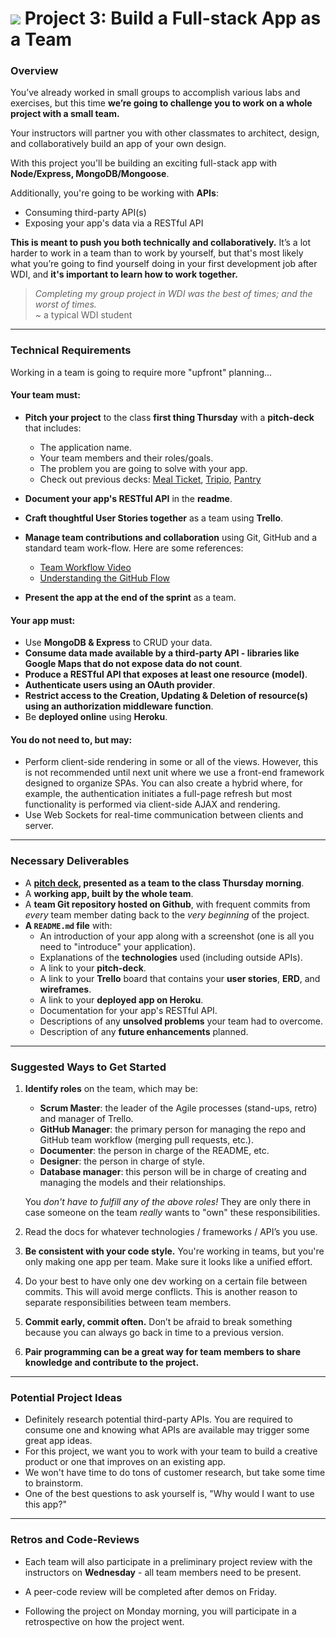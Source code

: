 # ![][ga-logo] Project 3: Build a Full-stack App as a Team

### Overview

You’ve already worked in small groups to accomplish various labs and
exercises, but this time **we’re going to challenge you to work on a
whole project with a small team.**

Your instructors will partner you with other classmates to architect, design, and collaboratively build an app of your own design.

With this project you'll be building an exciting full-stack app with
**Node/Express, MongoDB/Mongoose**.

Additionally, you're going to be working with **APIs**:

- Consuming third-party API(s)
- Exposing your app's data via a RESTful API

**This is meant to push you both technically and collaboratively.**
It’s a lot harder to work in a team than to work by yourself, but that's
most likely what you’re going to find yourself doing in your first
development job after WDI, and **it's important to learn how to work
together.**

>_Completing my group project in WDI was the best of times; and the worst of times._<br>~ a typical WDI student

---

### Technical Requirements

Working in a team is going to require more "upfront" planning...

#### Your team must:

- **Pitch your project** to the class **first thing Thursday** with a **pitch-deck** that includes:
  - The application name.
  - Your team members and their roles/goals.
  - The problem you are going to solve with your app.
  - Check out previous decks: [Meal Ticket](https://docs.google.com/presentation/d/1CsBuC-a_AZ1yXJEE-EbptPIdgj1MktiNALyQyhaFfrM/edit#slide=id.p), [Tripio](https://docs.google.com/presentation/d/1gvOypLc4VjKqJzdAW68iwh28uGDSH4Sp1KnA5grDo2g/edit#slide=id.p), [Pantry](https://docs.google.com/presentation/d/1WvHoN5MNaRembgcoog5p0GtivVCOZSzvfPyeevzy08g/edit)

- **Document your app's RESTful API** in the **readme**.
- **Craft thoughtful User Stories together** as a team using **Trello**.
- **Manage team contributions and collaboration** using Git, GitHub and a standard team work-flow.  Here are some references:
	- [Team Workflow Video](https://www.youtube.com/watch?v=oFYyTZwMyAg)
	- [Understanding the GitHub Flow](https://guides.github.com/introduction/flow/)
- **Present the app at the end of the sprint** as a team.

#### Your app must:

- Use **MongoDB & Express** to CRUD your data.
- **Consume data made available by a third-party API - libraries like Google Maps that do not expose data do not count**.
- **Produce a RESTful API that exposes at least one resource (model)**.
- **Authenticate users using an OAuth provider**.
- **Restrict access to the Creation, Updating & Deletion of resource(s)
  using an authorization middleware function**.
- Be **deployed online** using **Heroku**.

#### You do not need to, but may:

- Perform client-side rendering in some or all of the views. However, this is not recommended until next unit where we use a front-end framework designed to organize SPAs. You can also create a hybrid where, for example, the authentication initiates a full-page refresh but most functionality is performed via client-side AJAX and rendering.
- Use Web Sockets for real-time communication between clients and server.

---

### Necessary Deliverables

- A **[pitch deck][pitch-deck], presented as a team to the class Thursday morning**.
- A **working app, built by the whole team**.
- A **team Git repository hosted on Github**, with frequent commits from
  *every* team member dating back to the *very beginning* of the project.
- **A `README.md` file** with:
	- An introduction of your app along with a screenshot (one is all you need to "introduce" your application).
    - Explanations of the **technologies** used (including outside APIs).
    - A link to your **pitch-deck**.
    - A link to your **Trello** board that contains your **user stories**, **ERD**, and **wireframes**.
    - A link to your **deployed app on Heroku**.
    - Documentation for your app's RESTful API.
    - Descriptions of any **unsolved problems** your team had to overcome.
    - Description of any **future enhancements** planned.

---

### Suggested Ways to Get Started

1.  **Identify roles** on the team, which may be:

    - **Scrum Master**: the leader of the Agile processes (stand-ups,
      retro) and manager of Trello.
    - **GitHub Manager**: the primary person for managing the repo and GitHub  team workflow (merging pull requests, etc.).
    - **Documenter**: the person in charge of the README, etc.
    - **Designer**: the person in charge of style.
    - **Database manager**: this person will be in charge of creating and
      managing the models and their relationships.

    You *don't have to fulfill any of the above roles!* They are only there
    in case someone on the team *really* wants to "own" these responsibilities.
2.  Read the docs for whatever technologies / frameworks / API’s you use.
3.  **Be consistent with your code style.** You're working in teams, but
    you're only making one app per team. Make sure it looks like a unified
    effort.
4. Do your best to have only one dev working on a certain file between commits.  This will avoid merge conflicts. This is another reason to separate responsibilities between team members.
5.  **Commit early, commit often.** Don’t be afraid to break something
    because you can always go back in time to a previous version.
6. **Pair programming can be a great way for team members to share knowledge and contribute to the project.**

---

### Potential Project Ideas

- Definitely research potential third-party APIs.  You are required to consume one and knowing what APIs are available may trigger some great app ideas.
- For this project, we want you to work with your team to build a creative product or one that improves on an existing app.
- We won't have time to do tons of customer research, but take some time to brainstorm.
- One of the best questions to ask yourself is, "Why would I want to use this app?"

---

### Retros and Code-Reviews

- Each team will also participate in a preliminary project review with the instructors on **Wednesday** - all team members need to be present.

- A peer-code review will be completed after demos on Friday.

- Following the project on Monday morning, you will participate in a
retrospective on how the project went.

<!-- LINKS -->

[ga-logo]:    https://ga-dash.s3.amazonaws.com/production/assets/logo-9f88ae6c9c3871690e33280fcf557f33.png
[tg]:         http://25.media.tumblr.com/tumblr_m8vi5ze9sa1ql5yr7o1_400.gif
[pitch-deck]: https://pitchdeck.improvepresentation.com/what-is-a-pitch-deck
[inception]:  https://blog.pivotal.io/labs/labs/agile-inception_knowing-what-to-build-and-where-to-start
